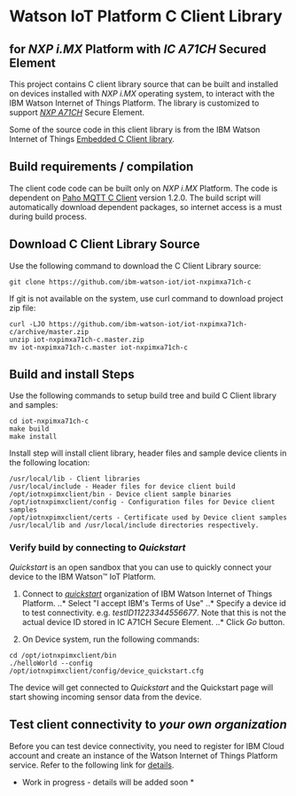 # Watson IoT Platform C Client Library 
## for *NXP i.MX* Platform with *IC A71CH* Secured Element

This project contains C client library source that can be built and installed on devices
installed with *NXP i.MX* operating system, to interact with  the IBM Watson Internet of 
Things Platform. The library is customized to support 
*[NXP A71CH](https://www.nxp.com/products/identification-and-security/authentication/plug-and-trust-the-fast-easy-way-to-deploy-secure-iot-connections:A71CH)* Secure Element.

Some of the source code in this client library is from the IBM Watson Internet of Things
[Embedded C Client library](https://github.com/ibm-watson-iot/iot-embeddedc).


## Build requirements / compilation

The client code code can be built only on *NXP i.MX* Platform. The code is dependent on
[Paho MQTT C Client](http://www.eclipse.org/paho/clients/c/) version 1.2.0. The build
script will automatically download dependent packages, so internet access is a must
during build process.

## Download C Client Library Source

Use the following command to download the C Client Library source:

```
git clone https://github.com/ibm-watson-iot/iot-nxpimxa71ch-c
```

If git is not available on the system, use curl command to download project zip file:

```
curl -LJO https://github.com/ibm-watson-iot/iot-nxpimxa71ch-c/archive/master.zip
unzip iot-nxpimxa71ch-c.master.zip
mv iot-nxpimxa71ch-c.master iot-nxpimxa71ch-c
```

## Build and install Steps

Use the following commands to setup build tree and build C Client library and samples:

```
cd iot-nxpimxa71ch-c
make build
make install
```

Install step will install client library, header files and sample device clients in the
following location:

```
/usr/local/lib - Client libraries
/usr/local/include - Header files for device client build
/opt/iotnxpimxclient/bin - Device client sample binaries
/opt/iotnxpimxclient/config - Configuration files for Device client samples
/opt/iotnxpimxclient/certs - Certificate used by Device client samples
/usr/local/lib and /usr/local/include directories respectively.
```

### Verify build by connecting to *Quickstart*

*Quickstart* is an open sandbox that you can use to quickly connect your device 
to the IBM Watson™ IoT Platform. 

1. Connect to *[quickstart](https://quickstart.internetofthings.ibmcloud.com/?cm_mc_uid=71367544061615028292336&cm_mc_sid_50200000=59540641520868549701#/)* organization of IBM Watson Internet of Things Platform.
..* Select "I accept IBM's Terms of Use"
..* Specify a device id to test connectivity. e.g. *testID11223344556677*. Note that this is not the
actual device ID stored in IC A71CH Secure Element.
..* Click *Go* button.

2. On Device system, run the following commands:

```
cd /opt/iotnxpimxclient/bin
./helloWorld --config /opt/iotnxpimxclient/config/device_quickstart.cfg
```
The device will get connected to *Quickstart* and the Quickstart page will start showing 
incoming sensor data from the device.


## Test client connectivity to *your own organization*

Before you can test device connectivity, you need to register for IBM Cloud account and create
an instance of the Watson Internet of Things Platform service. Refer to the following link 
for [details](https://console.bluemix.net/docs/services/IoT/index.html#gettingstartedtemplate).


* Work in progress - details will be added soon *


